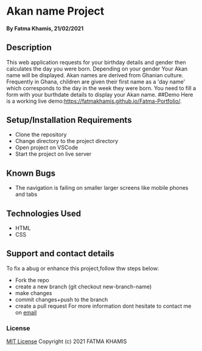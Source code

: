 # Akan name Project
#### By Fatma Khamis, 21/02/2021
## Description
This web application requests for your birthday details and gender then calculates the day you were born. Depending on your gender Your Akan name will be displayed. Akan names are derived from Ghanian culture. Frequently in Ghana, children are given their first name as a 'day name' which corresponds to the day in the week they were born. You need to fill a form with your burthdate details to display your Akan name.
##Demo
Here is a working live demo:https://fatmakhamis.github.io/Fatma-Portfolio/.
## Setup/Installation Requirements
* Clone the repository
* Change directory to the project directory
* Open project on VSCode
* Start the project on live server
## Known Bugs
* The navigation is failing on smaller larger screens like mobile phones and tabs
## Technologies Used
* HTML
* CSS
## Support and contact details
To fix a abug or enhance this project,follow thw steps below:
* Fork the repo
* create a new branch (git checkout new-branch-name)
* make changes 
* commit changes+push to the branch
* create a pull request
For more information dont hesitate to contact me on [email](mailto:fatmakhamis.alafif@gmail.com)
### License
[MIT License](https://choosealicense.com/licenses/mit/)
Copyright (c) 2021  FATMA KHAMIS
